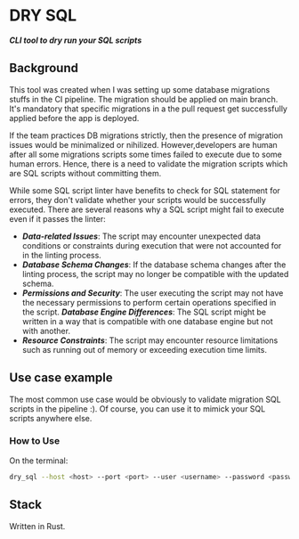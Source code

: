 # DRY SQL
__***CLI tool to dry run your SQL scripts***__

## Background
This tool was created when I was setting up some database migrations stuffs in the CI pipeline. The migration should be applied on main branch. It's mandatory that specific migrations in a the pull request get successfully applied before the app is deployed.

If the team practices DB migrations strictly, then the presence of migration issues would be minimalized or nihilized. However,developers are human after all some migrations scripts some times failed to execute due to some human errors. Hence, there is a need to validate the migration scripts which are SQL scripts without committing them.

While some SQL script linter have benefits to check for SQL statement for errors, they don't validate whether your scripts would be successfully executed. There are several reasons why a SQL script might fail to execute even if it passes the linter:

- ***Data-related Issues***: The script may encounter unexpected data conditions or constraints during execution that were not accounted for in the linting process.
- ***Database Schema Changes***: If the database schema changes after the linting process, the script may no longer be compatible with the updated schema.
- ***Permissions and Security***: The user executing the script may not have the necessary permissions to perform certain operations specified in the script.
***Database Engine Differences***: The SQL script might be written in a way that is compatible with one database engine but not with another.
- ***Resource Constraints***: The script may encounter resource limitations such as running out of memory or exceeding execution time limits.


## Use case example
The most common use case would be obviously to validate migration SQL scripts in the pipeline :). Of course, you can use it to mimick your SQL scripts anywhere else.

### How to Use

On the terminal:

```bash
dry_sql --host <host> --port <port> --user <username> --password <password> --file-path <path/to/your/sql/script>
```

## Stack
Written in Rust. 

